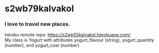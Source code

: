 # s2wb79kalvakol
### I love to travel new places.
heroku remote repo: https://s2wb55kalvakol.herokuapp.com/
<br>
My class is Yogurt with attributes yogurt_flavour (string), yogurt_quantity (number), and yogurt_cost (number)